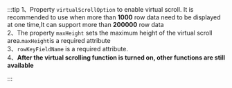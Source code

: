 :::tip
1、Property `virtualScrollOption` to enable virtual scroll. It is recommended to use when more than **1000** row data need to be displayed at one time,It can support more than **200000** row data<br>
2、The property `maxHeight` sets the maximum height of the virtual scroll area.`maxHeight`is a required attribute<br>
3、`rowKeyFieldName` is a required attribute.<br>
4、**After the virtual scrolling function is turned on, other functions are still available**

:::
